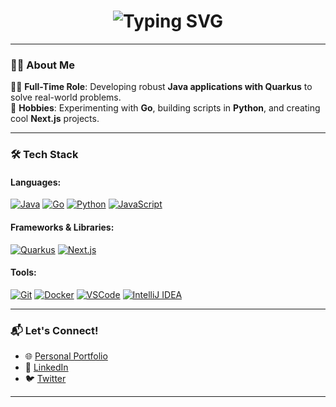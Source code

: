 <div style="text-align: center;">
  <h1>
    <img src="https://readme-typing-svg.herokuapp.com?font=Fira+Code&size=28&duration=4000&pause=1000&color=FFFFFF&width=435&lines=Hi+I'm+James+Spencer" alt="Typing SVG">
  </h1>
</div>

---

### 🙋‍♂️ About Me

👨‍💻 **Full-Time Role**: Developing robust **Java applications with Quarkus** to solve real-world problems.  
🌟 **Hobbies**: Experimenting with **Go**, building scripts in **Python**, and creating cool **Next.js** projects.

---

### 🛠️ Tech Stack

#### Languages:
[![Java](https://img.shields.io/badge/Java-%23ED8B00.svg?style=for-the-badge&logo=openjdk&logoColor=white)](https://www.oracle.com/java/)
[![Go](https://img.shields.io/badge/Go-%2300ADD8.svg?style=for-the-badge&logo=go&logoColor=white)](https://go.dev/)
[![Python](https://img.shields.io/badge/Python-%233776AB.svg?style=for-the-badge&logo=python&logoColor=white)](https://www.python.org/)
[![JavaScript](https://img.shields.io/badge/JavaScript-%23F7DF1E.svg?style=for-the-badge&logo=javascript&logoColor=black)](https://developer.mozilla.org/en-US/docs/Web/JavaScript)

#### Frameworks & Libraries:
[![Quarkus](https://img.shields.io/badge/Quarkus-%2359C9E6.svg?style=for-the-badge&logo=quarkus&logoColor=white)](https://quarkus.io/)
[![Next.js](https://img.shields.io/badge/Next.js-%23000000.svg?style=for-the-badge&logo=next.js&logoColor=white)](https://nextjs.org/)

#### Tools:
[![Git](https://img.shields.io/badge/Git-%23F05032.svg?style=for-the-badge&logo=git&logoColor=white)](https://git-scm.com/)
[![Docker](https://img.shields.io/badge/Docker-%232496ED.svg?style=for-the-badge&logo=docker&logoColor=white)](https://www.docker.com/)
[![VSCode](https://img.shields.io/badge/VSCode-%23007ACC.svg?style=for-the-badge&logo=visual-studio-code&logoColor=white)](https://code.visualstudio.com/)
[![IntelliJ IDEA](https://img.shields.io/badge/IntelliJ-%23000000.svg?style=for-the-badge&logo=intellij-idea&logoColor=white)](https://www.jetbrains.com/idea/)

---

### 📬 Let's Connect!

- 🌐 [Personal Portfolio](https://jamesspencer19.net)  
- 💼 [LinkedIn](https://www.linkedin.com/in/jamesspencerprofile/)  
- 🐦 [Twitter](https://x.com/jamesspencer177)  

---
